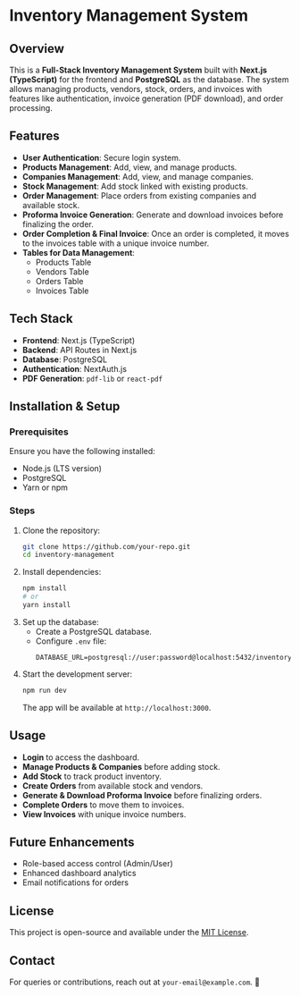 # Inventory Management System

## Overview
This is a **Full-Stack Inventory Management System** built with **Next.js (TypeScript)** for the frontend and **PostgreSQL** as the database. The system allows managing products, vendors, stock, orders, and invoices with features like authentication, invoice generation (PDF download), and order processing.

## Features
- **User Authentication**: Secure login system.
- **Products Management**: Add, view, and manage products.
- **Companies Management**: Add, view, and manage companies.
- **Stock Management**: Add stock linked with existing products.
- **Order Management**: Place orders from existing companies and available stock.
- **Proforma Invoice Generation**: Generate and download invoices before finalizing the order.
- **Order Completion & Final Invoice**: Once an order is completed, it moves to the invoices table with a unique invoice number.
- **Tables for Data Management**:
  - Products Table
  - Vendors Table
  - Orders Table
  - Invoices Table

## Tech Stack
- **Frontend**: Next.js (TypeScript)
- **Backend**: API Routes in Next.js
- **Database**: PostgreSQL
- **Authentication**: NextAuth.js
- **PDF Generation**: `pdf-lib` or `react-pdf`

## Installation & Setup

### Prerequisites
Ensure you have the following installed:
- Node.js (LTS version)
- PostgreSQL
- Yarn or npm

### Steps
1. Clone the repository:
   ```sh
   git clone https://github.com/your-repo.git
   cd inventory-management
   ```
2. Install dependencies:
   ```sh
   npm install
   # or
   yarn install
   ```
3. Set up the database:
   - Create a PostgreSQL database.
   - Configure `.env` file:
     ```env
     DATABASE_URL=postgresql://user:password@localhost:5432/inventory_db
     ```
4. Start the development server:
   ```sh
   npm run dev
   ```
   The app will be available at `http://localhost:3000`.

## Usage
- **Login** to access the dashboard.
- **Manage Products & Companies** before adding stock.
- **Add Stock** to track product inventory.
- **Create Orders** from available stock and vendors.
- **Generate & Download Proforma Invoice** before finalizing orders.
- **Complete Orders** to move them to invoices.
- **View Invoices** with unique invoice numbers.

## Future Enhancements
- Role-based access control (Admin/User)
- Enhanced dashboard analytics
- Email notifications for orders

## License
This project is open-source and available under the [MIT License](LICENSE).

## Contact
For queries or contributions, reach out at `your-email@example.com`. 🚀

